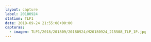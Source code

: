 ```yaml
---
layout: capture
label: 20180924
station: TLP1
date: 2018-09-24 21:55:08+00:00
capturas:
  - imagem: TLP1/2018/201809/20180924/M20180924_215508_TLP_1P.jpg
---
```


